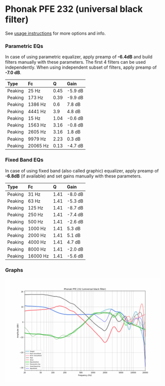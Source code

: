 # Phonak PFE 232 (universal black filter)
See [usage instructions](https://github.com/jaakkopasanen/AutoEq#usage) for more options and info.

### Parametric EQs
In case of using parametric equalizer, apply preamp of **-6.4dB** and build filters manually
with these parameters. The first 4 filters can be used independently.
When using independent subset of filters, apply preamp of **-7.0 dB**.

| Type    | Fc       |    Q | Gain    |
|:--------|:---------|:-----|:--------|
| Peaking | 25 Hz    | 0.45 | -5.9 dB |
| Peaking | 173 Hz   | 0.39 | -9.9 dB |
| Peaking | 1386 Hz  | 0.6  | 7.8 dB  |
| Peaking | 4441 Hz  | 3.9  | 4.8 dB  |
| Peaking | 15 Hz    | 1.04 | -0.6 dB |
| Peaking | 1563 Hz  | 3.16 | -0.8 dB |
| Peaking | 2605 Hz  | 3.16 | 1.8 dB  |
| Peaking | 9979 Hz  | 2.23 | 0.3 dB  |
| Peaking | 20065 Hz | 0.13 | -4.7 dB |

### Fixed Band EQs
In case of using fixed band (also called graphic) equalizer, apply preamp of **-6.8dB**
(if available) and set gains manually with these parameters.

| Type    | Fc       |    Q | Gain    |
|:--------|:---------|:-----|:--------|
| Peaking | 31 Hz    | 1.41 | -8.0 dB |
| Peaking | 63 Hz    | 1.41 | -5.3 dB |
| Peaking | 125 Hz   | 1.41 | -8.7 dB |
| Peaking | 250 Hz   | 1.41 | -7.4 dB |
| Peaking | 500 Hz   | 1.41 | -2.6 dB |
| Peaking | 1000 Hz  | 1.41 | 5.3 dB  |
| Peaking | 2000 Hz  | 1.41 | 5.1 dB  |
| Peaking | 4000 Hz  | 1.41 | 4.7 dB  |
| Peaking | 8000 Hz  | 1.41 | -2.0 dB |
| Peaking | 16000 Hz | 1.41 | -5.6 dB |

### Graphs
![](./Phonak%20PFE%20232%20(universal%20black%20filter).png)